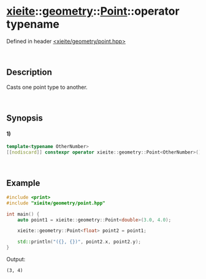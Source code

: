 # [xieite](../../../../../../xieite.md)\:\:[geometry](../../../../../../geometry.md)\:\:[Point<Number>](../../../../point.md)\:\:operator typename
Defined in header [<xieite/geometry/point.hpp>](../../../../../../../include/xieite/geometry/point.hpp)

&nbsp;

## Description
Casts one point type to another.

&nbsp;

## Synopsis
#### 1)
```cpp
template<typename OtherNumber>
[[nodiscard]] constexpr operator xieite::geometry::Point<OtherNumber>() const noexcept;
```

&nbsp;

## Example
```cpp
#include <print>
#include "xieite/geometry/point.hpp"

int main() {
    auto point1 = xieite::geometry::Point<double>(3.0, 4.0);

    xieite::geometry::Point<float> point2 = point1;

    std::println("({}, {})", point2.x, point2.y);
}
```
Output:
```
(3, 4)
```
